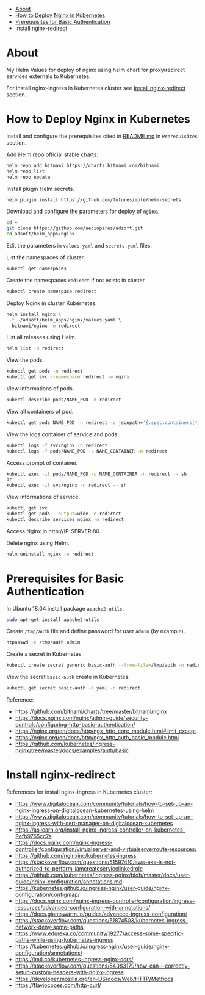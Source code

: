 <!-- TOC -->

- [About](#about)
- [How to Deploy Nginx in Kubernetes](#how-to-deploy-nginx-in-kubernetes)
- [Prerequisites for Basic Authentication](#prerequisites-for-basic-authentication)
- [Install nginx-redirect](#install-nginx-redirect)

<!-- TOC -->

# About

My Helm Values for deploy of nginx using helm chart for proxy/redirect services externals to Kubernetes.

For install nginx-ingress in Kubernetes cluster see [Install nginx-redirect](#install-nginx-redirect) section.


# How to Deploy Nginx in Kubernetes

Install and configure the prerequisites cited in [README.md](../README.md) in ``Prerequisites`` section.

Add Helm repo official stable charts:

```bash
helm repo add bitnami https://charts.bitnami.com/bitnami
helm repo list
helm repo update
```

Install plugin Helm secrets.

```bash
helm plugin install https://github.com/futuresimple/helm-secrets
```

Download and configure the parameters for deploy of ``nginx``.

```bash
cd ~
git clone https://github.com/aeciopires/adsoft.git
cd adsoft/helm_apps/nginx
```

Edit the parameters in `values.yaml` and `secrets.yaml` files.

List the namespaces of cluster.

```bash
kubectl get namespaces
```

Create the namespaces ``redirect`` if not exists in cluster.

```bash
kubectl create namespace redirect
```

Deploy Nginx in cluster Kubernetes.

```bash
helm install nginx \
 -f ~/adsoft/helm_apps/nginx/values.yaml \
  bitnami/nginx -n redirect
```

List all releases using Helm.

```bash
helm list -n redirect
```

View the pods.

```bash
kubectl get pods -n redirect
kubectl get svc --namespace redirect -w nginx
```

View informations of pods.

```bash
kubectl describe pods/NAME_POD -n redirect
```

View all containers of pod.

```bash
kubectl get pods NAME_POD -n redirect -o jsonpath='{.spec.containers[*].name}*'
```

View the logs container of service and pods.

```bash
kubectl logs -f svc/nginx -n redirect
kubectl logs -f pods/NAME_POD -c NAME_CONTAINER -n redirect
```

Access prompt of container.

```bash
kubectl exec -it pods/NAME_POD -c NAME_CONTAINER -n redirect -- sh
or
kubectl exec -it svc/nginx -n redirect -- sh
```

View informations of service.

```bash
kubectl get svc
kubectl get pods --output=wide -n redirect
kubectl describe services nginx -n redirect
```

Access Nginx in http://IP-SERVER:80.


Delete nginx using Helm.

```bash
helm uninstall nginx -n redirect
```

# Prerequisites for Basic Authentication

In Ubuntu 18.04 install package ``apache2-utils``.

```bash
sudo apt-get install apache2-utils
```

Create ``/tmp/auth`` file and define password for user ``admin`` (by example).

```bash
htpasswd -c /tmp/auth admin
```

Create a secret in Kubernetes.

```bash
kubectl create secret generic basic-auth --from-file=/tmp/auth -n redirect
```

View the secret ``basic-auth`` create in Kubernetes.

```bash
kubectl get secret basic-auth -o yaml -n redirect
```

Reference: 
* https://github.com/bitnami/charts/tree/master/bitnami/nginx
* https://docs.nginx.com/nginx/admin-guide/security-controls/configuring-http-basic-authentication/
* https://nginx.org/en/docs/http/ngx_http_core_module.html#limit_except
* https://nginx.org/en/docs/http/ngx_http_auth_basic_module.html
* https://github.com/kubernetes/ingress-nginx/tree/master/docs/examples/auth/basic

# Install nginx-redirect

References for install nginx-ingress in Kubernetes cluster:

* https://www.digitalocean.com/community/tutorials/how-to-set-up-an-nginx-ingress-on-digitalocean-kubernetes-using-helm
* https://www.digitalocean.com/community/tutorials/how-to-set-up-an-nginx-ingress-with-cert-manager-on-digitalocean-kubernetes
* https://asilearn.org/install-nginx-ingress-controller-on-kubernetes-9efb9765cc7a
* https://docs.nginx.com/nginx-ingress-controller/configuration/virtualserver-and-virtualserverroute-resources/
* https://github.com/nginxinc/kubernetes-ingress
* https://stackoverflow.com/questions/51597410/aws-eks-is-not-authorized-to-perform-iamcreateservicelinkedrole
* https://github.com/kubernetes/ingress-nginx/blob/master/docs/user-guide/nginx-configuration/annotations.md
* https://kubernetes.github.io/ingress-nginx/user-guide/nginx-configuration/configmap/
* https://docs.nginx.com/nginx-ingress-controller/configuration/ingress-resources/advanced-configuration-with-annotations/
* https://docs.giantswarm.io/guides/advanced-ingress-configuration/
* https://stackoverflow.com/questions/51874503/kubernetes-ingress-network-deny-some-paths
* https://www.edureka.co/community/19277/access-some-specific-paths-while-using-kubernetes-ingress
* https://kubernetes.github.io/ingress-nginx/user-guide/nginx-configuration/annotations/
* https://imti.co/kubernetes-ingress-nginx-cors/
* https://stackoverflow.com/questions/54083179/how-can-i-correctly-setup-custom-headers-with-nginx-ingress
* https://developer.mozilla.org/en-US/docs/Web/HTTP/Methods
* https://flaviocopes.com/http-curl/
